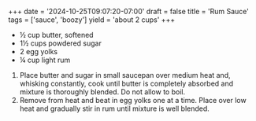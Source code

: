 +++
date = '2024-10-25T09:07:20-07:00'
draft = false
title = 'Rum Sauce'
tags = ['sauce', 'boozy']
yield = 'about 2 cups'
+++

* ½ cup butter, softened
* 1½ cups powdered sugar
* 2 egg yolks
* ¼ cup light rum

1. Place butter and sugar in small saucepan over medium heat and, whisking constantly, cook until butter is completely absorbed and mixture is thoroughly blended. Do not allow to boil.
2. Remove from heat and beat in egg yolks one at a time. Place over low heat and gradually stir in rum until mixture is well blended.
